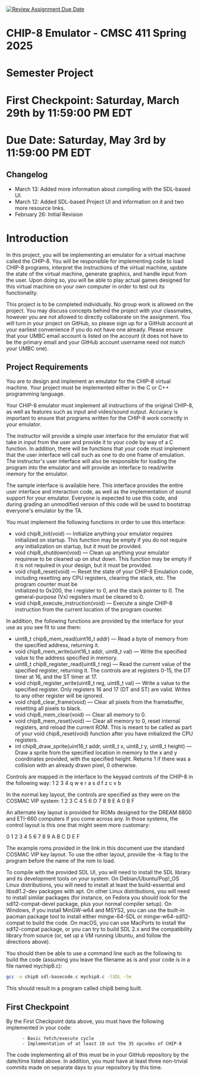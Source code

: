 [![Review Assignment Due Date](https://classroom.github.com/assets/deadline-readme-button-22041afd0340ce965d47ae6ef1cefeee28c7c493a6346c4f15d667ab976d596c.svg)](https://classroom.github.com/a/XpvI6cTa)
# CHIP-8 Emulator - CMSC 411 Spring 2025

# Semester Project

# First Checkpoint: Saturday, March 29th by 11:59:00 PM EDT

# Due Date: Saturday, May 3rd by 11:59:00 PM EDT

## Changelog

- March 13: Added more information about compiling with the SDL-based UI.
- March 12: Added SDL-based Project UI and information on it and two more resource links.
- February 26: Initial Revision 

# Introduction
In this project, you will be implementing an emulator for a virtual machine called the CHIP-8. You will be responsible for implementing code to load CHIP-8 programs, interpret the instructions of the virtual machine, update the state of the virtual machine, generate graphics, and handle input from the user. Upon doing so, you will be able to play actual games designed for this virtual machine on your own computer in order to test out its functionality.

This project is to be completed individually. No group work is allowed on the project. You may discuss concepts behind the project with your classmates, however you are not allowed to directly collaborate on the assignment. You will turn in your project on GitHub, so please sign up for a GitHub account at your earliest convenience if you do not have one already. Please ensure that your UMBC email account is listed on the account (it does not have to be the primary email and your GitHub account username need not match your UMBC one).

## Project Requirements

You are to design and implement an emulator for the CHIP-8 virtual machine. Your project must be implemented either in the C or C++ programming language.

Your CHIP-8 emulator must implement all instructions of the original CHIP-8, as well as features such as input and video/sound output. Accuracy is important to ensure that programs written for the CHIP-8 work correctly in your emulator.

The instructor will provide a simple user interface for the emulator that will take in input from the user and provide it to your code by way of a C function. In addition, there will be functions that your code must implement that the user interface will call such as one to do one frame of emulation. The instructor's user interface will also be responsible for loading the program into the emulator and will provide an interface to read/write memory for the emulator.

The sample interface is available here. This interface provides the entire user interface and interaction code, as well as the implementation of sound support for your emulator. Everyone is expected to use this code, and during grading an unmodified version of this code will be used to bootstrap everyone's emulator by the TA.

You must implement the following functions in order to use this interface:

- void chip8_init(void) — Initialize anything your emulator requires initialized on startup. This function may be empty if you do not require any initialization on startup,     but it must be provided.
- void chip8_shutdown(void) — Clean up anything your emulator requirese to be cleaned up on shut down. This function may be empty if it is not required in your design, but 
   it must be provided.
- void chip8_reset(void) — Reset the state of your CHIP-8 Emulation code, including resetting any CPU registers, clearing the stack, etc. The program counter must be       
  initialized to 0x200, the i register to 0, and the stack pointer to 0. The general-purpose (Vx) registers must be cleared to 0.
- void chip8_execute_instruction(void) — Execute a single CHIP-8 instruction from the current location of the program counter.
  
In addition, the following functions are provided by the interface for your use as you see fit to use them:
- uint8_t chip8_mem_read(uint16_t addr) — Read a byte of memory from the specified address, returning it.
- void chip8_mem_write(uint16_t addr, uint8_t val) — Write the specified value to the address specified in memory.
- uint8_t chip8_register_read(uint8_t reg) — Read the current value of the specified register, returning it. The controls are at registers 0-15, the DT timer at 16, and the    ST timer at 17.
- void chip8_register_write(uint8_t reg, uint8_t val) — Write a value to the specified register. Only registers 16 and 17 (DT and ST) are valid. Writes to any other register 
  will be ignored.
- void chip8_clear_frame(void) — Clear all pixels from the framebuffer, resetting all pixels to black.
- void chip8_mem_clear(void) — Clear all memory to 0.
- void chip8_mem_reset(void) — Clear all memory to 0, reset internal registers, and reload the current ROM. This is meant to be called as part of your void chip8_reset(void) 
  function after you have initialized the CPU registers.
- int chip8_draw_sprite(uint16_t addr, uint8_t x, uint8_t y, uint8_t height) — Draw a sprite from the specified location in memory to the x and y coordinates provided, with    the specified height. Returns 1 if there was a collision with an already drawn pixel, 0 otherwise.

Controls are mapped in the interface to the keypad controls of the CHIP-8 in the following way:
1 2 3 4
q w e r
a s d f
z c v b

In the normal key layout, the controls are specified as they were on the COSMAC VIP system:
1 2 3 C
4 5 6 D
7 8 9 E
A 0 B F

An alternate key layout is provided for ROMs designed for the DREAM 6800 and ETI-660 computers if you come across any. In those systems, the control layout is this one that might seem more customary:

0 1 2 3
4 5 6 7
8 9 A B
C D E F

The example roms provided in the link in this document use the standard COSMAC VIP key layout. To use the other layout, provide the -k flag to the program before the name of the rom to load.

To compile with the provided SDL UI, you will need to install the SDL library and its development tools on your system. On Debian/Ubuntu/Pop!_OS Linux distributions, you will need to install at least the build-essential and libsdl1.2-dev packages with apt. On other Linux distributions, you will need to install similar packages (for instance, on Fedora you should look for the sdl12-compat-devel package, plus your normal compiler setup). On Windows, if you install MinGW-w64 and MSYS2, you can use the built-in pacman package tool to install either mingw-64-SDL or mingw-w64-sdl12-compat to build the code. On macOS, you can use MacPorts to install the sdl12-compat package, or you can try to build SDL 2.x and the compatibility library from source (or, set up a VM running Ubuntu, and follow the directions above).

You should then be able to use a command line such as the following to build the code (assuming you leave the filename as is and your code is in a file named mychip8.c):

```bash
gcc -o chip8 sdl-basecode.c mychip8.c -lSDL -lm

```
This should result in a program called chip8 being built.

## First Checkpoint

By the First Checkpoint data above, you must have the following implemented in your code:

          - Basic fetch/execute cycle
          - Implementation of at least 10 out the 35 opcodes of CHIP-8
          
The code implementing all of this must be in your GitHub repository by the date/time listed above. In addition, you must have at least three non-trivial commits made on separate days to your repository by this time.

